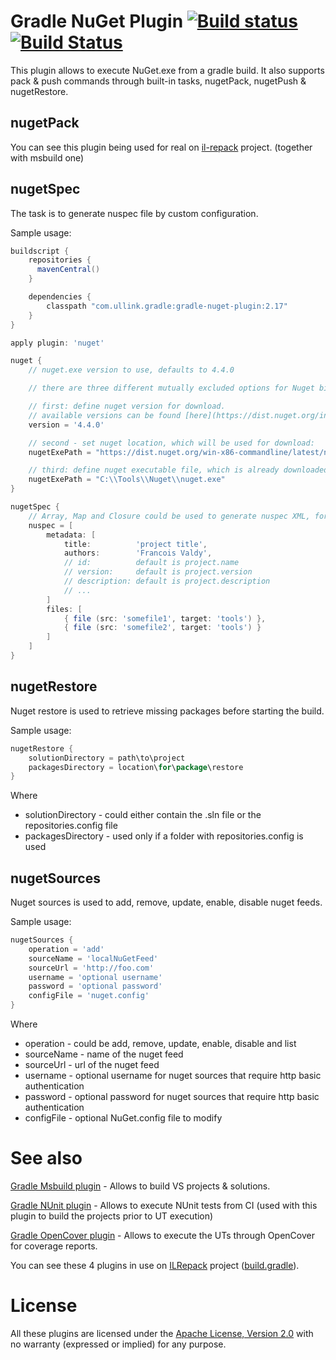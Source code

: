 # Gradle NuGet Plugin [![Build status](https://ci.appveyor.com/api/projects/status/ua9pbginenbf1b1u/branch/master?svg=true)](https://ci.appveyor.com/project/gluck/gradle-nuget-plugin/branch/master) [![Build Status](https://travis-ci.org/Ullink/gradle-nuget-plugin.svg?branch=master)](https://travis-ci.org/Ullink/gradle-nuget-plugin)

This plugin allows to execute NuGet.exe from a gradle build.
It also supports pack & push commands through built-in tasks, nugetPack, nugetPush & nugetRestore.

## nugetPack

You can see this plugin being used for real on [il-repack](https://github.com/gluck/il-repack) project.
(together with msbuild one)

## nugetSpec

The task is to generate nuspec file by custom configuration.

Sample usage:

```groovy
buildscript {
    repositories {
      mavenCentral()
    }

    dependencies {
        classpath "com.ullink.gradle:gradle-nuget-plugin:2.17"
    }
}

apply plugin: 'nuget'

nuget {
    // nuget.exe version to use, defaults to 4.4.0

    // there are three different mutually excluded options for Nuget binary downloading:

    // first: define nuget version for download.
    // available versions can be found [here](https://dist.nuget.org/index.html)
    version = '4.4.0'

    // second - set nuget location, which will be used for download:
    nugetExePath = "https://dist.nuget.org/win-x86-commandline/latest/nuget.exe"

    // third: define nuget executable file, which is already downloaded previously:
    nugetExePath = "C:\\Tools\\Nuget\\nuget.exe"
}

nugetSpec {
    // Array, Map and Closure could be used to generate nuspec XML, for details please check NuGetSpecTest 
    nuspec = [
        metadata: [
            title:          'project title',
            authors:        'Francois Valdy',
            // id:          default is project.name
            // version:     default is project.version
            // description: default is project.description
            // ...
        ]
        files: [
            { file (src: 'somefile1', target: 'tools') },
            { file (src: 'somefile2', target: 'tools') }
        ]
    ]
}
```

## nugetRestore

Nuget restore is used to retrieve missing packages before starting the build.

Sample usage:

```groovy
nugetRestore {
    solutionDirectory = path\to\project
    packagesDirectory = location\for\package\restore
}
```

Where
 - solutionDirectory - could either contain the .sln file or the repositories.config file
 - packagesDirectory - used only if a folder with repositories.config is used

## nugetSources

Nuget sources is used to add, remove, update, enable, disable nuget feeds.

Sample usage:

```groovy
nugetSources {
    operation = 'add'
    sourceName = 'localNuGetFeed'
    sourceUrl = 'http://foo.com'
    username = 'optional username'
    password = 'optional password'
    configFile = 'nuget.config'
}
```

Where
 - operation - could be add, remove, update, enable, disable and list
 - sourceName - name of the nuget feed
 - sourceUrl - url of the nuget feed
 - username - optional username for nuget sources that require http basic authentication
 - password - optional password for nuget sources that require http basic authentication
 - configFile - optional NuGet.config file to modify
 
  
# See also

[Gradle Msbuild plugin](https://github.com/Ullink/gradle-msbuild-plugin) - Allows to build VS projects & solutions.

[Gradle NUnit plugin](https://github.com/Ullink/gradle-nunit-plugin) - Allows to execute NUnit tests from CI (used with this plugin to build the projects prior to UT execution)

[Gradle OpenCover plugin](https://github.com/Ullink/gradle-opencover-plugin) - Allows to execute the UTs through OpenCover for coverage reports.

You can see these 4 plugins in use on [ILRepack](https://github.com/gluck/il-repack) project ([build.gradle](https://github.com/gluck/il-repack/blob/master/build.gradle)).

# License

All these plugins are licensed under the [Apache License, Version 2.0](http://www.apache.org/licenses/LICENSE-2.0.html) with no warranty (expressed or implied) for any purpose.
